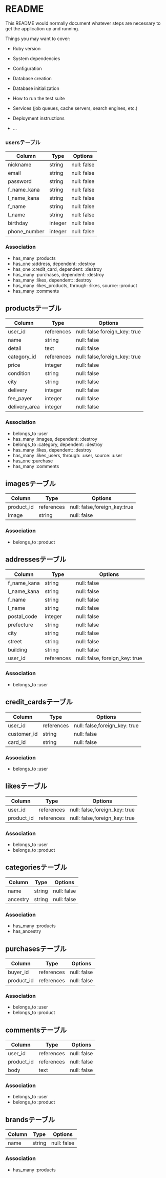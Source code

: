 # README

This README would normally document whatever steps are necessary to get the
application up and running.

Things you may want to cover:

* Ruby version

* System dependencies

* Configuration

* Database creation

* Database initialization

* How to run the test suite

* Services (job queues, cache servers, search engines, etc.)

* Deployment instructions

* ...

### usersテーブル
|Column|Type|Options|
|------|----|-------|
|nickname|string|null: false|
|email|string|null: false|
|password|string|null: false|
|f_name_kana|string|null: false|
|l_name_kana|string|null: false|
|f_name|string|null: false|
|l_name|string|null: false|
|birthday|integer|null: false|
|phone_number|integer|null: false|

### Association
- has_many :products
- has_one :address, dependent: :destroy
- has_one :credit_card, dependent: :destroy
- has_many :purchases, dependent: :destroy
- has_many :likes, dependent: :destroy
- has_many :likes_products, through: :likes, source: :product 
- has_many :comments

## productsテーブル
|Column|Type|Options|
|------|----|-------|
|user_id|references|null: false foreign_key: true|
|name|string|null: false|
|detail|text|null: false|
|category_id|references|null: false,foreign_key: true|
|price|integer|null: false|
|condition|string|null: false|
|city|string|null: false|
|delivery|integer|null: false|
|fee_payer|integer|null: false|
|delivery_area|integer|null: false|

### Association
- belongs_to :user
- has_many :images, dependent: :destroy
- belongs_to :category, dependent: :destroy
- has_many :likes, dependent: :destroy
- has_many :likes_users, through: :user, source: :user
- has_one :purchase
- has_many :comments

## imagesテーブル
|Column|Type|Options|
|------|----|-------|
|product_id|references|null: false,foreign_key:true|
|image|string|null: false|

### Association
- belongs_to :product

## addressesテーブル
|Column|Type|Options|
|------|----|-------|
|f_name_kana|string|null: false|
|l_name_kana|string|null: false|
|f_name|string|null: false|
|l_name|string|null: false|
|postal_code|integer|null: false|
|prefecture|string|null: false|
|city|string|null: false|
|street|string|null: false|
|building|string|null: false|
|user_id|references|null: false, foreign_key: true|

### Association
- belongs_to :user

## credit_cardsテーブル
|Column|Type|Options|
|------|----|-------|
|user_id|references|null: false,foreign_key: true|
|customer_id|string|null: false|
|card_id|string|null: false|

### Association
- belongs_to :user

## likesテーブル
|Column|Type|Options|
|------|----|-------|
|user_id|references|null: false,foreign_key: true|
|product_id|references|null: false,foreign_key: true|

### Association
- belongs_to :user
- belongs_to :product

## categoriesテーブル
|Column|Type|Options|
|------|----|-------|
|name|string|null: false|
|ancestry|string|null: false|

### Association
- has_many :products
- has_ancestry

## purchasesテーブル
|Column|Type|Options|
|------|----|-------|
|buyer_id|references|null: false|
|product_id|references|null: false|

### Association
- belongs_to :user
- belongs_to :product

## commentsテーブル
|Column|Type|Options|
|------|----|-------|
|user_id|references|null: false|
|product_id|references|null: false|
|body|text|null: false|

### Association
- belongs_to :user
- belongs_to :product

## brandsテーブル
|Column|Type|Options|
|------|----|-------|
|name|string|null: false|

### Association
- has_many :products